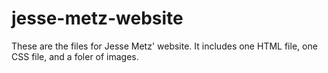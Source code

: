 # jesse-metz-website

These are the files for Jesse Metz' website. It includes one HTML file, one CSS file, and a foler of images.